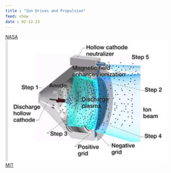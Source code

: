 ```yaml
---
title : "Ion Drives and Propulsion"
feed: show
date : 02-12-23
---
```


[NASA](https://www.nasa.gov/centers/glenn/technology/Ion_Propulsion1.html) 
![](notes/images/Pasted%20image%2020230212164447.png)
[MIT](https://news.mit.edu/2018/first-ionic-wind-plane-no-moving-parts-1121)